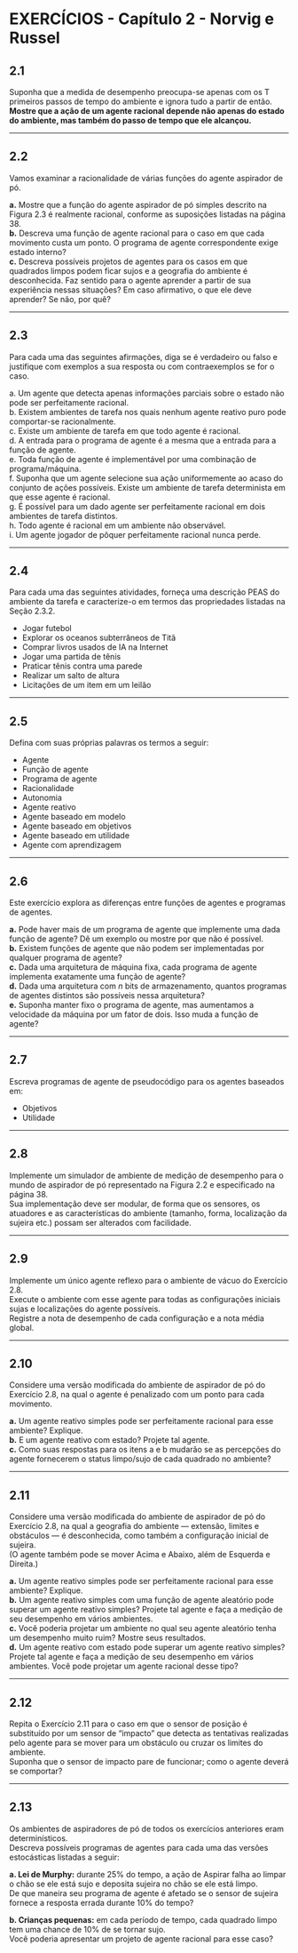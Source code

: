 # EXERCÍCIOS - Capítulo 2 - Norvig e Russel

## 2.1
Suponha que a medida de desempenho preocupa-se apenas com os T primeiros passos de tempo do ambiente e ignora tudo a partir de então.  
**Mostre que a ação de um agente racional depende não apenas do estado do ambiente, mas também do passo de tempo que ele alcançou.**

---

## 2.2
Vamos examinar a racionalidade de várias funções do agente aspirador de pó.

**a.** Mostre que a função do agente aspirador de pó simples descrito na Figura 2.3 é realmente racional, conforme as suposições listadas na página 38.  
**b.** Descreva uma função de agente racional para o caso em que cada movimento custa um ponto. O programa de agente correspondente exige estado interno?  
**c.** Descreva possíveis projetos de agentes para os casos em que quadrados limpos podem ficar sujos e a geografia do ambiente é desconhecida. Faz sentido para o agente aprender a partir de sua experiência nessas situações? Em caso afirmativo, o que ele deve aprender? Se não, por quê?

---

## 2.3
Para cada uma das seguintes afirmações, diga se é verdadeiro ou falso e justifique com exemplos a sua resposta ou com contraexemplos se for o caso.

a. Um agente que detecta apenas informações parciais sobre o estado não pode ser perfeitamente racional.  
b. Existem ambientes de tarefa nos quais nenhum agente reativo puro pode comportar-se racionalmente.  
c. Existe um ambiente de tarefa em que todo agente é racional.  
d. A entrada para o programa de agente é a mesma que a entrada para a função de agente.  
e. Toda função de agente é implementável por uma combinação de programa/máquina.  
f. Suponha que um agente selecione sua ação uniformemente ao acaso do conjunto de ações possíveis. Existe um ambiente de tarefa determinista em que esse agente é racional.  
g. É possível para um dado agente ser perfeitamente racional em dois ambientes de tarefa distintos.  
h. Todo agente é racional em um ambiente não observável.  
i. Um agente jogador de pôquer perfeitamente racional nunca perde.

---

## 2.4
Para cada uma das seguintes atividades, forneça uma descrição PEAS do ambiente da tarefa e caracterize-o em termos das propriedades listadas na Seção 2.3.2.

- Jogar futebol  
- Explorar os oceanos subterrâneos de Titã  
- Comprar livros usados de IA na Internet  
- Jogar uma partida de tênis  
- Praticar tênis contra uma parede  
- Realizar um salto de altura  
- Licitações de um item em um leilão  

---

## 2.5
Defina com suas próprias palavras os termos a seguir:

- Agente  
- Função de agente  
- Programa de agente  
- Racionalidade  
- Autonomia  
- Agente reativo  
- Agente baseado em modelo  
- Agente baseado em objetivos  
- Agente baseado em utilidade  
- Agente com aprendizagem  

---

## 2.6
Este exercício explora as diferenças entre funções de agentes e programas de agentes.

**a.** Pode haver mais de um programa de agente que implemente uma dada função de agente? Dê um exemplo ou mostre por que não é possível.  
**b.** Existem funções de agente que não podem ser implementadas por qualquer programa de agente?  
**c.** Dada uma arquitetura de máquina fixa, cada programa de agente implementa exatamente uma função de agente?  
**d.** Dada uma arquitetura com *n* bits de armazenamento, quantos programas de agentes distintos são possíveis nessa arquitetura?  
**e.** Suponha manter fixo o programa de agente, mas aumentamos a velocidade da máquina por um fator de dois. Isso muda a função de agente?

---

## 2.7
Escreva programas de agente de pseudocódigo para os agentes baseados em:

- Objetivos  
- Utilidade  

---

## 2.8
Implemente um simulador de ambiente de medição de desempenho para o mundo de aspirador de pó representado na Figura 2.2 e especificado na página 38.  
Sua implementação deve ser modular, de forma que os sensores, os atuadores e as características do ambiente (tamanho, forma, localização da sujeira etc.) possam ser alterados com facilidade.

---

## 2.9
Implemente um único agente reflexo para o ambiente de vácuo do Exercício 2.8.  
Execute o ambiente com esse agente para todas as configurações iniciais sujas e localizações do agente possíveis.  
Registre a nota de desempenho de cada configuração e a nota média global.

---

## 2.10
Considere uma versão modificada do ambiente de aspirador de pó do Exercício 2.8, na qual o agente é penalizado com um ponto para cada movimento.

**a.** Um agente reativo simples pode ser perfeitamente racional para esse ambiente? Explique.  
**b.** E um agente reativo com estado? Projete tal agente.  
**c.** Como suas respostas para os itens a e b mudarão se as percepções do agente fornecerem o status limpo/sujo de cada quadrado no ambiente?

---

## 2.11
Considere uma versão modificada do ambiente de aspirador de pó do Exercício 2.8, na qual a geografia do ambiente — extensão, limites e obstáculos — é desconhecida, como também a configuração inicial de sujeira.  
(O agente também pode se mover Acima e Abaixo, além de Esquerda e Direita.)

**a.** Um agente reativo simples pode ser perfeitamente racional para esse ambiente? Explique.  
**b.** Um agente reativo simples com uma função de agente aleatório pode superar um agente reativo simples? Projete tal agente e faça a medição de seu desempenho em vários ambientes.  
**c.** Você poderia projetar um ambiente no qual seu agente aleatório tenha um desempenho muito ruim? Mostre seus resultados.  
**d.** Um agente reativo com estado pode superar um agente reativo simples? Projete tal agente e faça a medição de seu desempenho em vários ambientes. Você pode projetar um agente racional desse tipo?

---

## 2.12
Repita o Exercício 2.11 para o caso em que o sensor de posição é substituído por um sensor de “impacto” que detecta as tentativas realizadas pelo agente para se mover para um obstáculo ou cruzar os limites do ambiente.  
Suponha que o sensor de impacto pare de funcionar; como o agente deverá se comportar?

---

## 2.13
Os ambientes de aspiradores de pó de todos os exercícios anteriores eram determinísticos.  
Descreva possíveis programas de agentes para cada uma das versões estocásticas listadas a seguir:

**a. Lei de Murphy:** durante 25% do tempo, a ação de Aspirar falha ao limpar o chão se ele está sujo e deposita sujeira no chão se ele está limpo.  
De que maneira seu programa de agente é afetado se o sensor de sujeira fornece a resposta errada durante 10% do tempo?

**b. Crianças pequenas:** em cada período de tempo, cada quadrado limpo tem uma chance de 10% de se tornar sujo.  
Você poderia apresentar um projeto de agente racional para esse caso?
